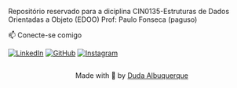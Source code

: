 Repositório reservado para a diciplina CIN0135-Estruturas de Dados Orientadas a Objeto (EDOO)
Prof: Paulo Fonseca (paguso)

📫 Conecte-se comigo 

[![LinkedIn](https://img.shields.io/badge/LinkedIn-0077B5?style=for-the-badge&logo=linkedin&logoColor=white)](https://www.linkedin.com/in/eduarda-albuquerque-48305121a)    [![GitHub](https://img.shields.io/badge/GitHub-000?style=for-the-badge&logo=github&logoColor=FFFFFF)](https://github.com/dudalbuquerque)      [![Instagram](https://img.shields.io/badge/Instagram-E4405F?style=for-the-badge&logo=instagram&logoColor=white)](https://www.instagram.com/seu_perfil)

##  
<div align="center">Made with 🤍 by <a href="https://github.com/dudalbuquerque">Duda Albuquerque</a></div>
